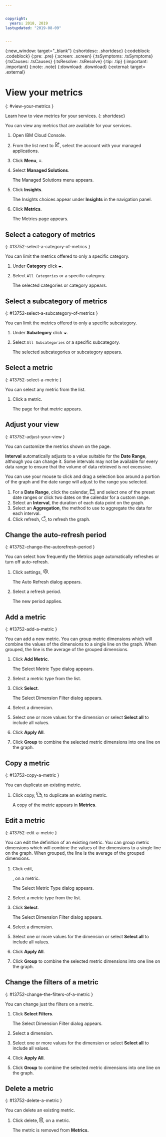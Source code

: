 ```yaml
---


copyright:
  years: 2018, 2019
lastupdated: "2019-08-09"


---
```


{:new_window: target="_blank"} 
{:shortdesc: .shortdesc} 
{:codeblock: .codeblock} 
{:pre: .pre} 
{:screen: .screen} 
{:tsSymptoms: .tsSymptoms} 
{:tsCauses: .tsCauses} 
{:tsResolve: .tsResolve} 
{:tip: .tip} 
{:important: .important} 
{:note: .note} 
{:download: .download} 
{:external: target= .external} 

# View your metrics
{: #view-your-metrics } 

Learn how to view metrics for your services.
{: shortdesc} 

You can view any metrics that are available for your services.

1.  Open IBM Cloud Console.

2.  From the list next to <svg aria-label="pencil with paper"
    alt="pencil with paper" viewBox="0 0 32 32" width="16"
    height="16"><path d="M22 22v6H6V4h10V2H6a2 2 0 0 0-2 2v24a2 2 0 0
    0 2 2h16a2 2 0 0 0 2-2v-6z"/><path d="M29.537 5.76L26.24
    2.463a1.58 1.58 0 0 0-2.236 0L10 16.467V22h5.533L29.537 7.995a1.58
    1.58 0 0 0 0-2.235zM14.704 20H12v-2.704l9.44-9.441 2.705
    2.704zM25.56 9.145l-2.704-2.704 2.267-2.267 2.704
    2.704z"/></svg>, select the account with your managed
    applications.

3.  Click **Menu**, ≡.

4.  Select **Managed Solutions**.
    
    The Managed Solutions menu appears.

5.  Click **Insights**.
    
    The Insights choices appear under **Insights** in the navigation
    panel.

6.  Click **Metrics**.
    
    The Metrics page appears.

## Select a category of metrics
{: #13752-select-a-category-of-metrics } 

You can limit the metrics offered to only a specific category.

1.  Under **Category** click <svg aria-label="open list of options"
    alt="open list of options" fill-rule="evenodd" height="5" role="img"
    viewBox="0 0 10 5" width="10"><title>open list of
    options</title><path d="M0 0l5 4.998L10 0z"></path></svg>.

2.  Select `All Categories` or a specific category.
    
    The selected categories or category appears.

## Select a subcategory of metrics
{: #13752-select-a-subcategory-of-metrics } 

You can limit the metrics offered to only a specific subcategory.

1.  Under **Subategory** click <svg aria-label="open list of options"
    alt="open list of options" fill-rule="evenodd" height="5" role="img"
    viewBox="0 0 10 5" width="10"><title>open list of
    options</title><path d="M0 0l5 4.998L10 0z"></path></svg>.

2.  Select `All Subcategories` or a specific subcategory.
    
    The selected subcategories or subcategory appears.

## Select a metric
{: #13752-select-a-metric } 

You can select any metric from the list.

1.  Click a metric.
    
    The page for that metric appears.

## Adjust your view
{: #13752-adjust-your-view } 

You can customize the metrics shown on the page.

**Interval** automatically adjusts to a value suitable for the **Date
Range**, although you can change it. Some intervals may not be available
for every data range to ensure that the volume of data retrieved is not
excessive.

You can use your mouse to click and drag a selection box around a
portion of the graph and the date range will adjust to the range you
selected.

1.  For a **Date Range**, click the calendar, <svg aria-label="calendar
    outline" alt="calendar outline" fill-rule="evenodd" height="16"
    viewBox="0 0 14 16" width="14"><path d="M0
    5h14v1H0V5zm3-5h1v4H3V0zm7 0h1v4h-1V0zM0 2.5A1.5 1.5 0 0 1 1.5
    1h11A1.5 1.5 0 0 1 14 2.5v12a1.5 1.5 0 0 1-1.5 1.5h-11A1.5 1.5 0 0 1
    0 14.5v-12zm1 0v12a.5.5 0 0 0 .5.5h11a.5.5 0 0 0 .5-.5v-12a.5.5 0 0
    0-.5-.5h-11a.5.5 0 0 0-.5.5z" fill-rule="nonzero"/></svg>, and
    select one of the preset date ranges or click two dates on the
    calendar for a custom range.
2.  Select an **Interval**, the duration of each data point on the
    graph.
3.  Select an **Aggregation**, the method to use to aggregate the data
    for each interval.
4.  Click refresh, <svg alt="Refresh" aria-label="Refresh"
    fill-rule="evenodd" height="16" name="refresh" role="img" viewBox="0
    0 13 16" width="13"><title>Refresh</title><path d="M10.948
    3L8.542.727 9.23 0 13 3.564 9.228 7.108l-.685-.729L11.075 4H6.5A5.5
    5.5 0 1 0 12 9.5h1A6.5 6.5 0 1 1 6.5 3h4.448z"/></svg>, to
    refresh the graph.

## Change the auto-refresh period
{: #13752-change-the-autorefresh-period } 

You can select how frequently the Metrics page automatically refreshes
or turn off auto-refresh.

1.  Click settings, <svg alt="Settings" aria-label="Settings"
    fill-rule="evenodd" height="16" name="settings" role="img"
    viewBox="0 0 16 16" width="16"><title>Settings</title><path
    d="M13.5 8.4v-.8l1-.8c.4-.3.4-.9.2-1.3l-1.2-2c-.2-.3-.5-.5-.9-.5-.1
    0-.2
    0-.3.1l-1.2.4c-.2-.1-.4-.3-.7-.4l-.3-1.3c0-.5-.4-.8-.9-.8H6.8c-.5
    0-.9.3-1 .8l-.2 1.3c-.3.1-.5.2-.7.3L3.7 3h-.3c-.4 0-.7.2-.9.5l-1.2
    2c-.2.4-.1.9.3 1.3l.9.9v.8l-.9.7c-.4.3-.5.9-.2 1.3l1.2
    2c.1.3.4.5.8.5.1 0 .2 0 .3-.1l1.2-.4c.2.1.4.3.7.4l.3 1.3c.1.5.5.8 1
    .8h2.4c.5 0 .9-.3 1-.8l.3-1.3c.2-.1.4-.2.7-.4l1.2.4c.1 0 .2.1.3.1.4
    0 .7-.2.9-.5l1.1-2c.2-.4.2-.9-.2-1.3l-1.1-.8zm-.9
    3.6l-1.7-.6c-.4.3-.9.6-1.4.8L9.2
    14H6.8l-.4-1.8c-.5-.2-.9-.5-1.4-.8l-1.6.6-1.2-2
    1.4-1.2c-.1-.5-.1-1.1 0-1.6L2.2 6l1.2-2 1.7.6c.4-.4.9-.6 1.4-.8L6.8
    2h2.4l.4 1.8c.5.2.9.5 1.4.8l1.6-.6 1.2 2-1.4 1.2c.1.5.1 1.1 0
    1.6l1.4 1.2-1.2 2z"></path><path d="M8 11c-1.7 0-3-1.3-3-3s1.3-3
    3-3 3 1.3 3 3c0 1.6-1.3 3-3 3zm0-5c-1.1 0-2 .8-2 1.9V8c0 1.1.8 2 1.9
    2H8c1.1 0 2-.8 2-1.9V8c0-1.1-.8-2-2-2 .1 0 0 0 0
    0z"></path></svg>.
    
    The Auto Refresh dialog appears.

2.  Select a refresh period.
    
    The new period applies.

## Add a metric
{: #13752-add-a-metric } 

You can add a new metric. You can group metric dimensions which will
combine the values of the dimensions to a single line on the graph. When
grouped, the line is the average of the grouped dimensions.

1.  Click **Add Metric**.
    
    The Select Metric Type dialog appears.

2.  Select a metric type from the list.

3.  Click **Select**.
    
    The Select Dimension Filter dialog appears.

4.  Select a dimension.

5.  Select one or more values for the dimension or select **Select all**
    to include all values.

6.  Click **Apply All**.

7.  Click **Group** to combine the selected metric dimensions into one
    line on the graph.

## Copy a metric
{: #13752-copy-a-metric } 

You can duplicate an existing metric.

1.  Click copy, <svg aria-label="copy" alt="copy" fill-rule="evenodd"
    height="16" viewBox="0 0 16 16" width="16"><title>Copy
    Metric</title><path d="M1 10H0V2C0 .9.9 0 2 0h8v1H2c-.6 0-1 .5-1
    1v8z"/><path d="M11 4.2V8h3.8L11 4.2zM15 9h-4c-.6
    0-1-.4-1-1V4H4.5c-.3 0-.5.2-.5.5v10c0 .3.2.5.5.5h10c.3 0
    .5-.2.5-.5V9zm-4-6c.1 0 .3.1.4.1l4.5 4.5c0 .1.1.3.1.4v6.5c0 .8-.7
    1.5-1.5 1.5h-10c-.8 0-1.5-.7-1.5-1.5v-10C3 3.7 3.7 3 4.5
    3H11z"/></svg>, to duplicate an existing metric.
    
    A copy of the metric appears in **Metrics**.

## Edit a metric
{: #13752-edit-a-metric } 

You can edit the definition of an existing metric. You can group metric
dimensions which will combine the values of the dimensions to a single
line on the graph. When grouped, the line is the average of the grouped
dimensions.

1.  Click edit, <svg alt="Edit" aria-label="Edit" fill-rule="evenodd"
    height="16" name="edit" role="img" viewBox="0 0 16 16" width="16">
    <title>Edit Metric</title> <path
    d="M2.2,10.9l8-8l2.9,2.9l-8,8L2.2,10.9z
    M11.6,1.5L13.1,0L16,2.9l-1.5,1.5L11.6,1.5z
    M0,16l2.7-1.1l-1.6-1.6L0,16z" fill="#8C9BA5"/> </svg>, on a
    metric.
    
    The Select Metric Type dialog appears.

2.  Select a metric type from the list.

3.  Click **Select**.
    
    The Select Dimension Filter dialog appears.

4.  Select a dimension.

5.  Select one or more values for the dimension or select **Select all**
    to include all values.

6.  Click **Apply All**.

7.  Click **Group** to combine the selected metric dimensions into one
    line on the graph.

## Change the filters of a metric
{: #13752-change-the-filters-of-a-metric } 

You can change just the filters on a metric.

1.  Click **Select Filters**.
    
    The Select Dimension Filter dialog appears.

2.  Select a dimension.

3.  Select one or more values for the dimension or select **Select all**
    to include all values.

4.  Click **Apply All**.

5.  Click **Group** to combine the selected metric dimensions into one
    line on the graph.

## Delete a metric
{: #13752-delete-a-metric } 

You can delete an existing metric.

1.  Click delete, <svg aria-label="delete" alt="delete" height="16"
    style="cursor:pointer;" viewBox="0 0 12 16" width="12"><path
    d="M11 4v11c0 .6-.4 1-1 1H2c-.6 0-1-.4-1-1V4H0V3h12v1h-1zM2
    4v11h8V4H2z"/><path d="M4 6h1v7H4zm3 0h1v7H7zM3
    1V0h6v1z"/></svg>, on a metric.
    
    The metric is removed from **Metrics.**
